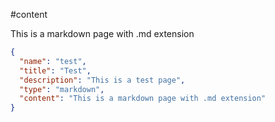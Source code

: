 #content

This is a markdown page with .md extension

```json
{
  "name": "test",
  "title": "Test",
  "description": "This is a test page",
  "type": "markdown",
  "content": "This is a markdown page with .md extension"
}
```
